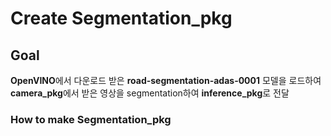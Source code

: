 # Create Segmentation_pkg

## Goal
**OpenVINO**에서 다운로드 받은 **road-segmentation-adas-0001** 모델을 로드하여 **camera_pkg**에서 받은 영상을 segmentation하여 **inference_pkg**로 전달

### How to make Segmentation_pkg


